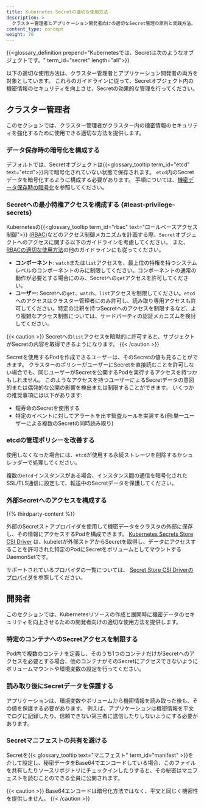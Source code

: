 ```yaml
---
title: Kubernetes Secretの適切な使用方法
description: >
  クラスター管理者とアプリケーション開発者向けの適切なSecret管理の原則と実践方法。
content_type: concept
weight: 70
---
```


<!-- overview -->

{{<glossary_definition prepend="Kubernetesでは、Secretは次のようなオブジェクトです。" term_id="secret" length="all">}}

以下の適切な使用方法は、クラスター管理者とアプリケーション開発者の両方を対象としています。
これらのガイドラインに従って、Secretオブジェクト内の機密情報のセキュリティを向上させ、Secretの効果的な管理を行ってください。

<!-- body -->

## クラスター管理者

このセクションでは、クラスター管理者がクラスター内の機密情報のセキュリティを強化するために使用できる適切な方法を提供します。

### データ保存時の暗号化を構成する

デフォルトでは、Secretオブジェクトは{{<glossary_tooltip term_id="etcd" text="etcd">}}内で暗号化されていない状態で保存されます。
`etcd`内のSecretデータを暗号化するように構成する必要があります。
手順については、[機密データ保存時の暗号化](/docs/tasks/administer-cluster/encrypt-data/)を参照してください。

### Secretへの最小特権アクセスを構成する {#least-privilege-secrets}

Kubernetesの{{<glossary_tooltip term_id="rbac" text="ロールベースアクセス制御">}} [(RBAC)](/docs/reference/access-authn-authz/rbac/)などのアクセス制御メカニズムを計画する際、`Secret`オブジェクトへのアクセスに関する以下のガイドラインを考慮してください。
また、[RBACの適切な使用方法](/docs/concepts/security/rbac-good-practices)の他のガイドラインにも従ってください。

- **コンポーネント**: `watch`または`list`アクセスを、最上位の特権を持つシステムレベルのコンポーネントのみに制限してください。コンポーネントの通常の動作が必要とする場合にのみ、Secretへの`get`アクセスを許可してください。
- **ユーザー**: Secretへの`get`、`watch`、`list`アクセスを制限してください。`etcd`へのアクセスはクラスター管理者にのみ許可し、読み取り専用アクセスも許可してください。特定の注釈を持つSecretへのアクセスを制限するなど、より複雑なアクセス制御については、サードパーティの認証メカニズムを検討してください。

{{< caution >}}
Secretへの`list`アクセスを暗黙的に許可すると、サブジェクトがSecretの内容を取得できるようになります。
{{< /caution >}}

Secretを使用するPodを作成できるユーザーは、そのSecretの値も見ることができます。
クラスターのポリシーがユーザーにSecretを直接読むことを許可しない場合でも、同じユーザーがSecretを公開するPodを実行するアクセスを持つかもしれません。
このようなアクセスを持つユーザーによるSecretデータの意図的または偶発的な公開の影響を検出または制限することができます。
いくつかの推奨事項には以下があります:

* 短寿命のSecretを使用する
* 特定のイベントに対してアラートを出す監査ルールを実装する(例:単一ユーザーによる複数のSecretの同時読み取り)

### etcdの管理ポリシーを改善する

使用しなくなった場合には、`etcd`が使用する永続ストレージを削除するかシュレッダーで処理してください。

複数の`etcd`インスタンスがある場合、インスタンス間の通信を暗号化されたSSL/TLS通信に設定して、転送中のSecretデータを保護してください。

### 外部Secretへのアクセスを構成する

{{% thirdparty-content %}}

外部のSecretストアプロバイダを使用して機密データをクラスタの外部に保存し、その情報にアクセスするPodを構成できます。
[Kubernetes Secrets Store CSI Driver](https://secrets-store-csi-driver.sigs.k8s.io/)
は、kubeletが外部ストアからSecretを取得し、データにアクセスすることを許可された特定のPodにSecretをボリュームとしてマウントするDaemonSetです。

サポートされているプロバイダの一覧については、
[Secret Store CSI Driverのプロバイダ](https://secrets-store-csi-driver.sigs.k8s.io/concepts.html#provider-for-the-secrets-store-csi-driver)を参照してください。

## 開発者

このセクションでは、Kubernetesリソースの作成と展開時に機密データのセキュリティを向上させるための開発者向けの適切な使用方法を提供します。

### 特定のコンテナへのSecretアクセスを制限する

Pod内で複数のコンテナを定義し、そのうち1つのコンテナだけがSecretへのアクセスを必要とする場合、他のコンテナがそのSecretにアクセスできないようにボリュームマウントや環境変数の設定を行ってください。

### 読み取り後にSecretデータを保護する

アプリケーションは、環境変数やボリュームから機密情報を読み取った後も、その値を保護する必要があります。
例えば、アプリケーションは機密情報を平文でログに記録したり、信頼できない第三者に送信したりしないようにする必要があります。

### Secretマニフェストの共有を避ける
Secretを{{< glossary_tooltip text="マニフェスト" term_id="manifest" >}}を介して設定し、秘密データをBase64でエンコードしている場合、このファイルを共有したりソースリポジトリにチェックインしたりすると、その秘密はマニフェストを読むことのできる全員に公開されます。

{{< caution >}}
Base64エンコードは暗号化方法ではなく、平文と同じく機密性を提供しません。
{{< /caution >}}
